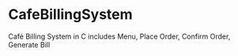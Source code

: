 # CafeBillingSystem
Café Billing System in C includes Menu, Place Order, Confirm Order, Generate Bill
